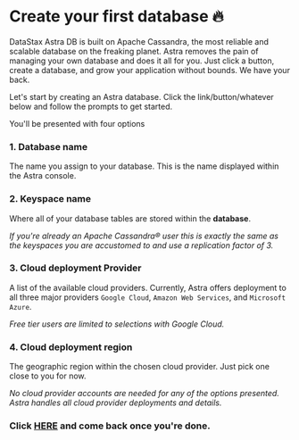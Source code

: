 # Create your first database 🔥
DataStax Astra DB is built on Apache Cassandra, the most reliable and scalable database on the freaking planet. Astra removes the pain of managing your own database and does it all for you. Just click a button, create a database, and grow your application without bounds. We have your back.

Let's start by creating an Astra database. Click the link/button/whatever below and follow the prompts to get started.

You'll be presented with four options

### 1. **Database name** 
The name you assign to your database. This is the name displayed within the Astra console.

### 2. **Keyspace name** 
Where all of your database tables are stored within the **database**. 

_If you're already an Apache Cassandra® user this is exactly the same as the keyspaces you are accustomed to and use a replication factor of 3._

### 3. Cloud deployment **Provider** 
A list of the available cloud providers. Currently, Astra offers deployment to all three major providers `Google Cloud`, `Amazon Web Services`, and `Microsoft Azure`. 

_Free tier users are limited to selections with Google Cloud._

### 4. Cloud deployment **region** 
The geographic region within the chosen cloud provider. Just pick one close to you for now.

_No cloud provider accounts are needed for any of the options presented. Astra handles all cloud provider deployments and details._


### Click [HERE](https://astra.datastax.com/createDatabase) and come back once you're done.